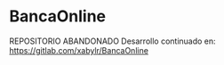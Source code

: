 # BancaOnline
REPOSITORIO ABANDONADO
Desarrollo continuado en: https://gitlab.com/xabylr/BancaOnline
